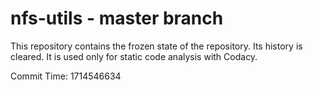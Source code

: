 # nfs-utils - master branch

This repository contains the frozen state of the repository.
Its history is cleared. It is used only for static code
analysis with Codacy.

Commit Time: 1714546634